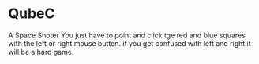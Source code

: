 # QubeC
A Space Shoter
You just have to point and click tge red and blue squares with the left or right mouse butten.
if you get confused with left and right it will be a hard game.

